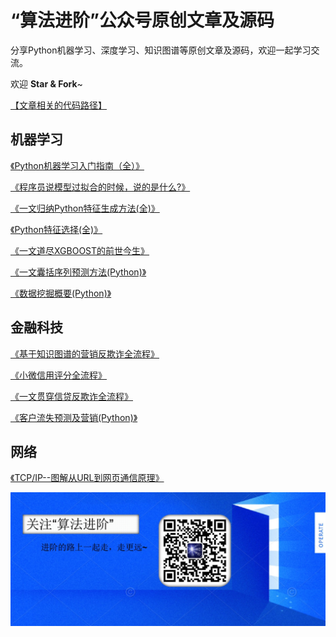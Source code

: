 # “算法进阶”公众号原创文章及源码
分享Python机器学习、深度学习、知识图谱等原创文章及源码，欢迎一起学习交流。

欢迎 **Star & Fork**~

[【文章相关的代码路径】](https://github.com/aialgorithm/Blog/tree/master/projects/)


## 机器学习
[《Python机器学习入门指南（全）》](https://github.com/aialgorithm/Blog/issues/2)

[《程序员说模型过拟合的时候，说的是什么?》](https://github.com/aialgorithm/Blog/issues/3)

[《一文归纳Python特征生成方法(全)》](https://github.com/aialgorithm/Blog/issues/11)

[《Python特征选择(全)》](https://github.com/aialgorithm/Blog/issues/10)

[《一文道尽XGBOOST的前世今生》](https://github.com/aialgorithm/Blog/issues/4)

[《一文囊括序列预测方法(Python)》](https://github.com/aialgorithm/Blog/issues/7)

[《数据挖掘概要(Python)》](https://github.com/aialgorithm/datamining)


## 金融科技
[《基于知识图谱的营销反欺诈全流程》](https://github.com/aialgorithm/Blog/issues/6)

[《小微信用评分全流程》](https://github.com/aialgorithm/Blog/issues/5)

[《一文贯穿信贷反欺诈全流程》](https://github.com/aialgorithm/Blog/issues/9)

[《客户流失预测及营销(Python)》](https://github.com/aialgorithm/Blog/issues/8)


## 网络

[《TCP/IP--图解从URL到网页通信原理》](https://github.com/aialgorithm/Blog/issues/1)


![算法进阶](./pic/Ai_Algo.jpg)
